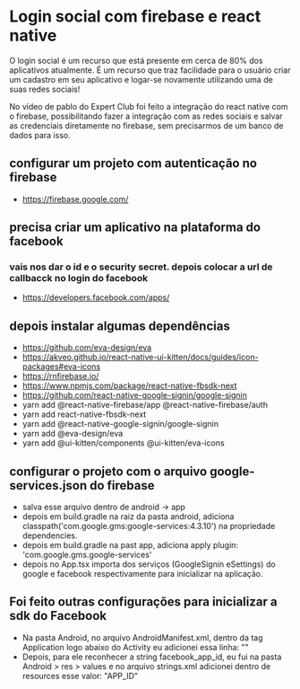 
# Login social com firebase e react native 

O login social é um recurso que está presente em cerca de 80% dos aplicativos atualmente. É um recurso que traz facilidade para o usuário criar um cadastro em seu aplicativo e logar-se novamente utilizando uma de suas redes sociais!

No vídeo de pablo do Expert Club foi feito a integração do react native com o firebase, possibilitando fazer a integração com as redes sociais e salvar as credenciais diretamente no firebase, sem precisarmos de um banco de dados para isso.

## configurar um projeto com autenticação no firebase
- https://firebase.google.com/
## precisa criar um aplicativo na plataforma do facebook
### vais nos dar o id e o security secret. depois colocar a url de callbacck no login do facebook
- https://developers.facebook.com/apps/
## depois instalar algumas dependências
- https://github.com/eva-design/eva
- https://akveo.github.io/react-native-ui-kitten/docs/guides/icon-packages#eva-icons
- https://rnfirebase.io/
- https://www.npmjs.com/package/react-native-fbsdk-next
- https://github.com/react-native-google-signin/google-signin
- yarn add @react-native-firebase/app @react-native-firebase/auth
- yarn add react-native-fbsdk-next
- yarn add @react-native-google-signin/google-signin
- yarn add @eva-design/eva
- yarn add @ui-kitten/components @ui-kitten/eva-icons
## configurar o projeto com o arquivo  google-services.json do firebase
- salva esse arquivo dentro de android -> app
- depois em build.gradle na raiz da pasta android, adiciona classpath('com.google.gms:google-services:4.3.10') na propriedade dependencies.
- depois em build.gradle na past app, adiciona apply plugin: 'com.google.gms.google-services'
- depois no App.tsx importa dos serviços (GoogleSignin eSettings) do google e facebook respectivamente para inicializar na aplicação.
## Foi feito outras configurações para inicializar a sdk do Facebook
- Na pasta Android, no arquivo AndroidManifest.xml, dentro da tag Application logo abaixo do Activity eu adicionei essa linha: "<meta-data android:name="com.facebook.sdk.ApplicationId" android:value="@string/facebook_app_id"/>"
- Depois, para ele reconhecer a string facebook_app_id, eu fui na pasta Android > res > values e no arquivo strings.xml adicionei dentro de resources esse valor: "<string name="facebook_app_id">APP_ID</string>"